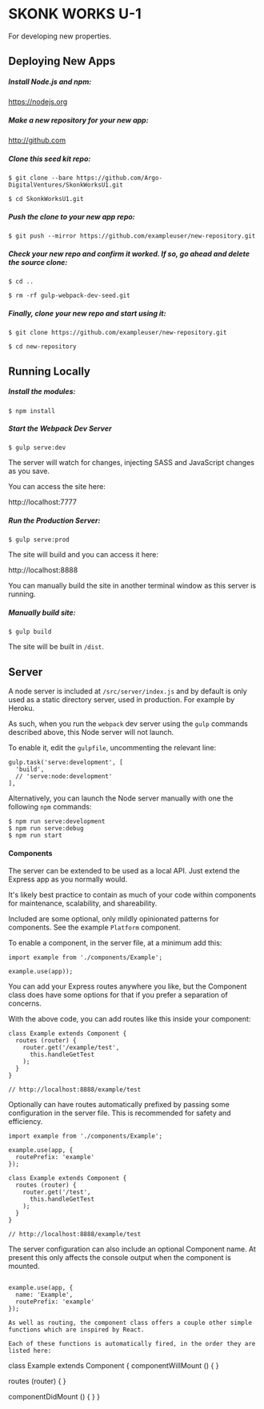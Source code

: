 # SKONK WORKS U-1

For developing new properties.

## Deploying New Apps

##### Install Node.js and npm:

https://nodejs.org

##### Make a new repository for your new app:

http://github.com

##### Clone this seed kit repo:

```
$ git clone --bare https://github.com/Argo-DigitalVentures/SkonkWorksU1.git

$ cd SkonkWorksU1.git
```

##### Push the clone to your new app repo:

```
$ git push --mirror https://github.com/exampleuser/new-repository.git
```

##### Check your new repo and confirm it worked. If so, go ahead and delete the source clone:

```
$ cd ..

$ rm -rf gulp-webpack-dev-seed.git
```

##### Finally, clone your new repo and start using it:

```
$ git clone https://github.com/exampleuser/new-repository.git

$ cd new-repository
```

## Running Locally

##### Install the modules:

```
$ npm install
```

##### Start the Webpack Dev Server

```
$ gulp serve:dev
```

The server will watch for changes, injecting SASS  and JavaScript changes as you save.

You can access the site here:

http://localhost:7777

##### Run the Production Server:

```
$ gulp serve:prod
```

The site will build and you can access it here:

http://localhost:8888

You can manually build the site in another terminal window as this server is running.

##### Manually build site:

```
$ gulp build
```

The site will be built in `/dist`.

## Server

A node server is included at `/src/server/index.js` and by default is only used as a static directory server, used in production. For example by Heroku.

As such, when you run the `webpack` dev server using the `gulp` commands described above, this Node server will not launch.

To enable it, edit the `gulpfile`, uncommenting the relevant line:

```
gulp.task('serve:development', [
  'build',
  // 'serve:node:development'
],
```

Alternatively, you can launch the Node server manually with one the following `npm` commands:

```
$ npm run serve:development
$ npm run serve:debug
$ npm run start
````

#### Components

The server can be extended to be used as a local API. Just extend the Express app as you normally would.

It's likely best practice to contain as much of your code within components for maintenance, scalability, and shareability.

Included are some optional, only mildly opinionated patterns for components. See the example `Platform` component.

To enable a component, in the server file, at a minimum add this:

```
import example from './components/Example';

example.use(app));

```

You can add your Express routes anywhere you like, but the Component class does have some options for that if you prefer a separation of concerns.

With the above code, you can add routes like this inside your component:

```
class Example extends Component {
  routes (router) {
    router.get('/example/test',
      this.handleGetTest
    );
  }
}

// http://localhost:8888/example/test
```
Optionally can have routes automatically prefixed by passing some configuration in the server file. This is recommended for safety and efficiency.

```
import example from './components/Example';

example.use(app, {
  routePrefix: 'example'
});
```
```
class Example extends Component {
  routes (router) {
    router.get('/test',
      this.handleGetTest
    );
  }
}

// http://localhost:8888/example/test
```
The server configuration can also include an optional Component name. At present this only affects the console output when the component is mounted.

```

example.use(app, {
  name: 'Example',
  routePrefix: 'example'
});

As well as routing, the component class offers a couple other simple functions which are inspired by React.

Each of these functions is automatically fired, in the order they are listed here:

```
class Example extends Component {
  componentWillMount () {
  }

  routes (router) {
  }

  componentDidMount () {
  }
}
```

